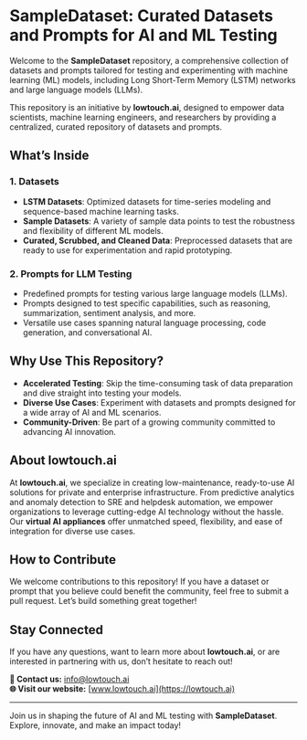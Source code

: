 # SampleDataset: Curated Datasets and Prompts for AI and ML Testing  

Welcome to the **SampleDataset** repository, a comprehensive collection of datasets and prompts tailored for testing and experimenting with machine learning (ML) models, including Long Short-Term Memory (LSTM) networks and large language models (LLMs).  

This repository is an initiative by **lowtouch.ai**, designed to empower data scientists, machine learning engineers, and researchers by providing a centralized, curated repository of datasets and prompts.  

## What’s Inside  

### 1. **Datasets**  
- **LSTM Datasets**: Optimized datasets for time-series modeling and sequence-based machine learning tasks.  
- **Sample Datasets**: A variety of sample data points to test the robustness and flexibility of different ML models.  
- **Curated, Scrubbed, and Cleaned Data**: Preprocessed datasets that are ready to use for experimentation and rapid prototyping.  

### 2. **Prompts for LLM Testing**  
- Predefined prompts for testing various large language models (LLMs).  
- Prompts designed to test specific capabilities, such as reasoning, summarization, sentiment analysis, and more.  
- Versatile use cases spanning natural language processing, code generation, and conversational AI.  

## Why Use This Repository?  

- **Accelerated Testing**: Skip the time-consuming task of data preparation and dive straight into testing your models.  
- **Diverse Use Cases**: Experiment with datasets and prompts designed for a wide array of AI and ML scenarios.  
- **Community-Driven**: Be part of a growing community committed to advancing AI innovation.  

## About lowtouch.ai  

At **lowtouch.ai**, we specialize in creating low-maintenance, ready-to-use AI solutions for private and enterprise infrastructure. From predictive analytics and anomaly detection to SRE and helpdesk automation, we empower organizations to leverage cutting-edge AI technology without the hassle. Our **virtual AI appliances** offer unmatched speed, flexibility, and ease of integration for diverse use cases.  

## How to Contribute  

We welcome contributions to this repository! If you have a dataset or prompt that you believe could benefit the community, feel free to submit a pull request. Let’s build something great together!  

## Stay Connected  

If you have any questions, want to learn more about **lowtouch.ai**, or are interested in partnering with us, don’t hesitate to reach out!  

**📧 Contact us:** [info@lowtouch.ai](mailto:info@lowtouch.ai)  
**🌐 Visit our website:** [www.lowtouch.ai](https://lowtouch.ai)  

---

Join us in shaping the future of AI and ML testing with **SampleDataset**. Explore, innovate, and make an impact today!  
